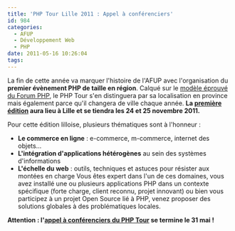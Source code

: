 ```yaml
---
title: 'PHP Tour Lille 2011 : Appel à conférenciers'
id: 984
categories:
  - AFUP
  - Développement Web
  - PHP
date: 2011-05-16 10:26:04
tags:
---
```


La fin de cette année va marquer l'histoire de l'AFUP avec l'organisation du **premier évènement PHP de taille en région**. Calqué sur le [modèle éprouvé du Forum PHP](http://www.afup.org/pages/forumphp2010/), le PHP Tour s'en distinguera par sa localisation en province mais également parce qu'il changera de ville chaque année. **La [première édition](http://afup.org/pages/site/?route=actualites/445/lafup-lance-son-tour-de-france-php-%20un-evenement-itinerant-le-php-Tour) aura lieu à Lille et se tiendra les 24 et 25 novembre 2011.**

Pour cette édition lilloise, plusieurs thématiques sont à l'honneur :

*   **Le commerce en ligne** : e-commerce, m-commerce, internet des objets...
*   **L'intégration d'applications hétérogènes** au sein des systèmes d'informations
*   **L'échelle du web** : outils, techniques et astuces pour résister aux montées en charge
Vous êtes expert dans l'un de ces domaines,  	vous avez installé une ou plusieurs applications PHP dans un contexte  spécifique (forte charge, client reconnu, projet innovant) ou bien vous  participez à un projet Open Source lié à PHP,  	venez proposer des solutions globales à des problématiques locales.

**Attention : l'[appel à conférenciers du PHP Tour](http://afup.org/pages/phptourlille2011/appel-a-conferenciers.php) se termine le 31 mai !**